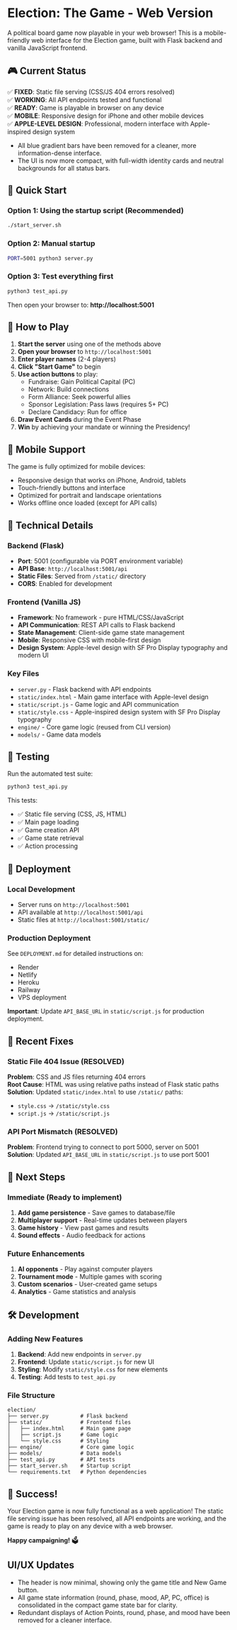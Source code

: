 # Election: The Game - Web Version

A political board game now playable in your web browser! This is a mobile-friendly web interface for the Election game, built with Flask backend and vanilla JavaScript frontend.

## 🎮 Current Status

✅ **FIXED**: Static file serving (CSS/JS 404 errors resolved)  
✅ **WORKING**: All API endpoints tested and functional  
✅ **READY**: Game is playable in browser on any device  
✅ **MOBILE**: Responsive design for iPhone and other mobile devices  
✅ **APPLE-LEVEL DESIGN**: Professional, modern interface with Apple-inspired design system  
- All blue gradient bars have been removed for a cleaner, more information-dense interface.
- The UI is now more compact, with full-width identity cards and neutral backgrounds for all status bars.

## 🚀 Quick Start

### Option 1: Using the startup script (Recommended)
```bash
./start_server.sh
```

### Option 2: Manual startup
```bash
PORT=5001 python3 server.py
```

### Option 3: Test everything first
```bash
python3 test_api.py
```

Then open your browser to: **http://localhost:5001**

## 🎯 How to Play

1. **Start the server** using one of the methods above
2. **Open your browser** to `http://localhost:5001`
3. **Enter player names** (2-4 players)
4. **Click "Start Game"** to begin
5. **Use action buttons** to play:
   - Fundraise: Gain Political Capital (PC)
   - Network: Build connections
   - Form Alliance: Seek powerful allies
   - Sponsor Legislation: Pass laws (requires 5+ PC)
   - Declare Candidacy: Run for office
6. **Draw Event Cards** during the Event Phase
7. **Win** by achieving your mandate or winning the Presidency!

## 📱 Mobile Support

The game is fully optimized for mobile devices:
- Responsive design that works on iPhone, Android, tablets
- Touch-friendly buttons and interface
- Optimized for portrait and landscape orientations
- Works offline once loaded (except for API calls)

## 🔧 Technical Details

### Backend (Flask)
- **Port**: 5001 (configurable via PORT environment variable)
- **API Base**: `http://localhost:5001/api`
- **Static Files**: Served from `/static/` directory
- **CORS**: Enabled for development

### Frontend (Vanilla JS)
- **Framework**: No framework - pure HTML/CSS/JavaScript
- **API Communication**: REST API calls to Flask backend
- **State Management**: Client-side game state management
- **Mobile**: Responsive CSS with mobile-first design
- **Design System**: Apple-level design with SF Pro Display typography and modern UI

### Key Files
- `server.py` - Flask backend with API endpoints
- `static/index.html` - Main game interface with Apple-level design
- `static/script.js` - Game logic and API communication
- `static/style.css` - Apple-inspired design system with SF Pro Display typography
- `engine/` - Core game logic (reused from CLI version)
- `models/` - Game data models

## 🧪 Testing

Run the automated test suite:
```bash
python3 test_api.py
```

This tests:
- ✅ Static file serving (CSS, JS, HTML)
- ✅ Main page loading
- ✅ Game creation API
- ✅ Game state retrieval
- ✅ Action processing

## 🚀 Deployment

### Local Development
- Server runs on `http://localhost:5001`
- API available at `http://localhost:5001/api`
- Static files at `http://localhost:5001/static/`

### Production Deployment
See `DEPLOYMENT.md` for detailed instructions on:
- Render
- Netlify
- Heroku
- Railway
- VPS deployment

**Important**: Update `API_BASE_URL` in `static/script.js` for production deployment.

## 🐛 Recent Fixes

### Static File 404 Issue (RESOLVED)
**Problem**: CSS and JS files returning 404 errors  
**Root Cause**: HTML was using relative paths instead of Flask static paths  
**Solution**: Updated `static/index.html` to use `/static/` paths:
- `style.css` → `/static/style.css`
- `script.js` → `/static/script.js`

### API Port Mismatch (RESOLVED)
**Problem**: Frontend trying to connect to port 5000, server on 5001  
**Solution**: Updated `API_BASE_URL` in `static/script.js` to use port 5001

## 🎯 Next Steps

### Immediate (Ready to implement)
1. **Add game persistence** - Save games to database/file
2. **Multiplayer support** - Real-time updates between players
3. **Game history** - View past games and results
4. **Sound effects** - Audio feedback for actions

### Future Enhancements
1. **AI opponents** - Play against computer players
2. **Tournament mode** - Multiple games with scoring
3. **Custom scenarios** - User-created game setups
4. **Analytics** - Game statistics and analysis

## 🛠️ Development

### Adding New Features
1. **Backend**: Add new endpoints in `server.py`
2. **Frontend**: Update `static/script.js` for new UI
3. **Styling**: Modify `static/style.css` for new elements
4. **Testing**: Add tests to `test_api.py`

### File Structure
```
election/
├── server.py          # Flask backend
├── static/            # Frontend files
│   ├── index.html     # Main game page
│   ├── script.js      # Game logic
│   └── style.css      # Styling
├── engine/            # Core game logic
├── models/            # Data models
├── test_api.py        # API tests
├── start_server.sh    # Startup script
└── requirements.txt   # Python dependencies
```

## 🎉 Success!

Your Election game is now fully functional as a web application! The static file serving issue has been resolved, all API endpoints are working, and the game is ready to play on any device with a web browser.

**Happy campaigning!** 🗳️ 

## UI/UX Updates
- The header is now minimal, showing only the game title and New Game button.
- All game state information (round, phase, mood, AP, PC, office) is consolidated in the compact game state bar for clarity.
- Redundant displays of Action Points, round, phase, and mood have been removed for a cleaner interface. 
